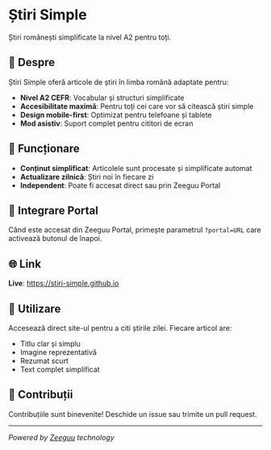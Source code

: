# Știri Simple

Știri românești simplificate la nivel A2 pentru toți.

## 📰 Despre

Știri Simple oferă articole de știri în limba română adaptate pentru:
- **Nivel A2 CEFR**: Vocabular și structuri simplificate
- **Accesibilitate maximă**: Pentru toți cei care vor să citească știri simple
- **Design mobile-first**: Optimizat pentru telefoane și tablete
- **Mod asistiv**: Suport complet pentru cititori de ecran

## 🚀 Funcționare

- **Conținut simplificat**: Articolele sunt procesate și simplificate automat
- **Actualizare zilnică**: Știri noi în fiecare zi
- **Independent**: Poate fi accesat direct sau prin Zeeguu Portal

## 🔗 Integrare Portal

Când este accesat din Zeeguu Portal, primește parametrul `?portal=URL` care activează butonul de înapoi.

## 🌐 Link

**Live**: https://stiri-simple.github.io

## 📱 Utilizare

Accesează direct site-ul pentru a citi știrile zilei. Fiecare articol are:
- Titlu clar și simplu
- Imagine reprezentativă
- Rezumat scurt
- Text complet simplificat

## 🤝 Contribuții

Contribuțiile sunt binevenite! Deschide un issue sau trimite un pull request.

---
*Powered by [Zeeguu](https://github.com/zeeguu) technology*